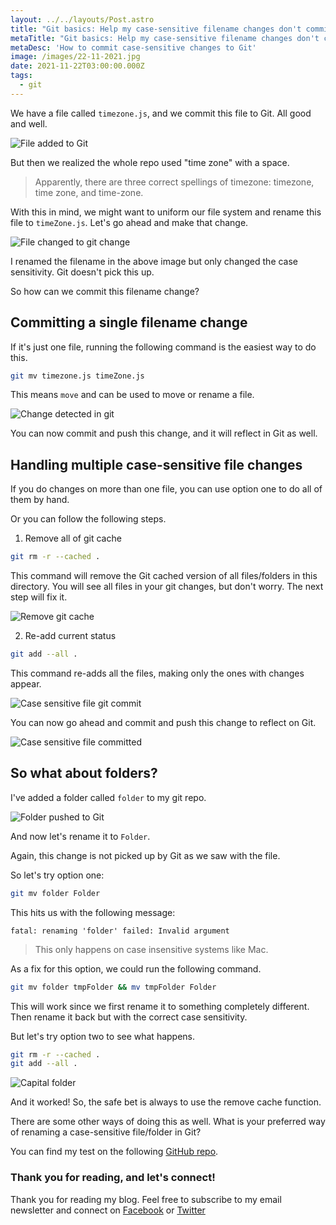 ```yaml
---
layout: ../../layouts/Post.astro
title: "Git basics: Help my case-sensitive filename changes don't commit"
metaTitle: "Git basics: Help my case-sensitive filename changes don't commit"
metaDesc: 'How to commit case-sensitive changes to Git'
image: /images/22-11-2021.jpg
date: 2021-11-22T03:00:00.000Z
tags:
  - git
---
```


We have a file called `timezone.js`, and we commit this file to Git. All good and well.

![File added to Git](https://cdn.hashnode.com/res/hashnode/image/upload/v1636608305170/AocvoV9oC.png)

But then we realized the whole repo used "time zone" with a space.

> Apparently, there are three correct spellings of timezone: timezone, time zone, and time-zone.

With this in mind, we might want to uniform our file system and rename this file to `timeZone.js`. Let's go ahead and make that change.

![File changed to git change](https://cdn.hashnode.com/res/hashnode/image/upload/v1636608448886/ZHwTJEZyy.png)

I renamed the filename in the above image but only changed the case sensitivity.
Git doesn't pick this up.

So how can we commit this filename change?

## Committing a single filename change

If it's just one file, running the following command is the easiest way to do this.

```bash
git mv timezone.js timeZone.js
```

This means `move` and can be used to move or rename a file.

![Change detected in git](https://cdn.hashnode.com/res/hashnode/image/upload/v1636608602476/wdxvFeHF3.png)

You can now commit and push this change, and it will reflect in Git as well.

## Handling multiple case-sensitive file changes

If you do changes on more than one file, you can use option one to do all of them by hand.

Or you can follow the following steps.

1. Remove all of git cache

```bash
git rm -r --cached .
```

This command will remove the Git cached version of all files/folders in this directory.
You will see all files in your git changes, but don't worry. The next step will fix it.

![Remove git cache](https://cdn.hashnode.com/res/hashnode/image/upload/v1636609080967/CNJjyme_5F.png)

2. Re-add current status

```bash
git add --all .
```

This command re-adds all the files, making only the ones with changes appear.

![Case sensitive file git commit](https://cdn.hashnode.com/res/hashnode/image/upload/v1636609143536/iFN7mgFst.png)

You can now go ahead and commit and push this change to reflect on Git.

![Case sensitive file committed](https://cdn.hashnode.com/res/hashnode/image/upload/v1636609214613/-xa9Wsw8q.png)

## So what about folders?

I've added a folder called `folder` to my git repo.

![Folder pushed to Git](https://cdn.hashnode.com/res/hashnode/image/upload/v1636609324779/-EKvAikfP.png)

And now let's rename it to `Folder`.

Again, this change is not picked up by Git as we saw with the file.

So let's try option one:

```bash
git mv folder Folder
```

This hits us with the following message:

```text
fatal: renaming 'folder' failed: Invalid argument
```

> This only happens on case insensitive systems like Mac.

As a fix for this option, we could run the following command.

```bash
git mv folder tmpFolder && mv tmpFolder Folder
```

This will work since we first rename it to something completely different.
Then rename it back but with the correct case sensitivity.

But let's try option two to see what happens.

```bash
git rm -r --cached .
git add --all .
```

![Capital folder](https://cdn.hashnode.com/res/hashnode/image/upload/v1636609864331/Q9IMtb2_d.png)

And it worked! So, the safe bet is always to use the remove cache function.

There are some other ways of doing this as well.
What is your preferred way of renaming a case-sensitive file/folder in Git?

You can find my test on the following [GitHub repo](https://github.com/rebelchris/git-test/tree/timezone).

### Thank you for reading, and let's connect!

Thank you for reading my blog. Feel free to subscribe to my email newsletter and connect on [Facebook](https://www.facebook.com/DailyDevTipsBlog) or [Twitter](https://twitter.com/DailyDevTips1)
